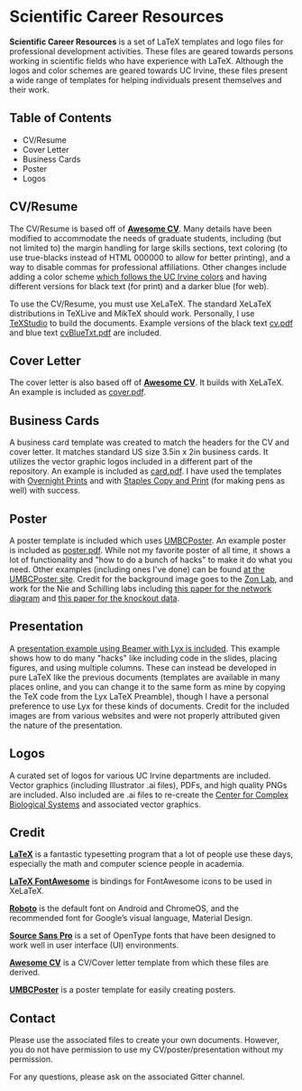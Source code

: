 # Scientific Career Resources

**Scientific Career Resources** is a set of LaTeX templates and logo files for professional development activities. These files are geared towards persons working in scientific fields who have experience with LaTeX. Although the logos and color schemes are geared towards UC Irvine, these files present a wide range of templates for helping individuals present themselves and their work. 

## Table of Contents

* CV/Resume
* Cover Letter
* Business Cards
* Poster
* Logos

## CV/Resume

The CV/Resume is based off of [**Awesome CV**](https://github.com/posquit0/Awesome-CV). Many details have been modified to accommodate the needs of graduate students, including (but not limited to) the margin handling for large skills sections, text coloring (to use true-blacks instead of HTML 000000 to allow for better printing), and a way to disable commas for professional affiliations. Other changes include adding a color scheme [which follows the UC Irvine colors](https://communications.uci.edu/campus-resources/graphic-standards/colors.php) and having different versions for black text (for print) and a darker blue (for web).

To use the CV/Resume, you must use XeLaTeX. The standard XeLaTeX distributions in TeXLive and MikTeX should work. Personally, I use [TeXStudio](http://www.texstudio.org/) to build the documents. Example versions of the black text [cv.pdf](https://github.com/ChrisRackauckas/ScientificCareerResources/blob/master/ProfessionalTools/cv.pdf) and blue text [cvBlueTxt.pdf](https://github.com/ChrisRackauckas/ScientificCareerResources/blob/master/ProfessionalTools/cvBlueTxt.pdf) are included.

## Cover Letter

The cover letter is also based off of [**Awesome CV**](https://github.com/posquit0/Awesome-CV). It builds with XeLaTeX. An example is included as [cover.pdf](https://github.com/ChrisRackauckas/ScientificCareerResources/blob/master/ProfessionalTools/coverletter.pdf).

## Business Cards

A business card template was created to match the headers for the CV and cover letter. It matches standard US size 3.5in x 2in business cards. It utilizes the vector graphic logos included in a different part of the repository. An example is included as [card.pdf](https://github.com/ChrisRackauckas/ScientificCareerResources/blob/master/ProfessionalTools/card.pdf). I have used the templates with [Overnight Prints](http://www.overnightprints.com/) and with [Staples Copy and Print](http://www.staples.com/sbd/content/copyandprint/) (for making pens as well) with success.

## Poster

A poster template is included which uses [UMBCPoster](http://userpages.umbc.edu/~rostamia/umbcposter/). An example poster is included as [poster.pdf](https://github.com/ChrisRackauckas/ScientificCareerResources/blob/master/Poster/poster.pdf). While not my favorite poster of all time, it shows a lot of functionality and "how to do a bunch of hacks" to make it do what you need. Other examples (including ones I've done) can be found [at the UMBCPoster site](http://userpages.umbc.edu/~rostamia/umbcposter/). Credit for the background image goes to the [Zon Lab](http://stemcell.childrenshospital.org/about-us/leadership-faculty-staff/leonard-zon/), and work for the Nie and Schilling labs including [this paper for the network diagram](http://www.sciencedirect.com/science/article/pii/S0959437X12001426) and [this paper for the knockout data](http://elifesciences.org/content/5/e14034v1).

## Presentation

A [presentation example using Beamer with Lyx is included](https://github.com/ChrisRackauckas/ScientificCareerResources/blob/master/Presentation/Parallel%20Computing.pdf). This example shows how to do many "hacks" like including code in the slides, placing figures, and using multiple columns. These can instead be developed in pure LaTeX like the previous documents (templates are available in many places online, and you can change it to the same form as mine by copying the TeX code from the Lyx LaTeX Preamble), though I have a personal preference to use Lyx for these kinds of documents. Credit for the included images are from various websites and were not properly attributed given the nature of the presentation.

## Logos

A curated set of logos for various UC Irvine departments are included. Vector graphics (including Illustrator .ai files), PDFs, and high quality PNGs are included. Also included are .ai files to re-create the [Center for Complex Biological Systems](http://ccbs.uci.edu/) and associated vector graphics.

## Credit

[**LaTeX**](http://www.latex-project.org) is a fantastic typesetting program that a lot of people use these days, especially the math and computer science people in academia.

[**LaTeX FontAwesome**](https://github.com/furl/latex-fontawesome) is bindings for FontAwesome icons to be used in XeLaTeX.

[**Roboto**](https://github.com/google/roboto) is the default font on Android and ChromeOS, and the recommended font for Google’s visual language, Material Design.

[**Source Sans Pro**](https://github.com/adobe-fonts/source-sans-pro) is a set of OpenType fonts that have been designed to work well in user interface (UI) environments.

[**Awesome CV**](https://github.com/posquit0/Awesome-CV) is a CV/Cover letter template from which these files are derived.

[**UMBCPoster**](http://userpages.umbc.edu/~rostamia/umbcposter/) is a poster template for easily creating posters.

## Contact

Please use the associated files to create your own documents. However, you do not have permission to use my CV/poster/presentation without my permission.

For any questions, please ask on the associated Gitter channel.
